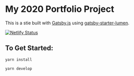 # My 2020 Portfolio Project

This is a stie built with [Gatsby.js](https://www.gatsbyjs.org/) using [gatsby-starter-lumen](https://github.com/alxshelepenok/gatsby-starter-lumen).

[![Netlify Status](https://api.netlify.com/api/v1/badges/2be54f54-6f10-493e-afd4-fc8ed1023eed/deploy-status)](https://app.netlify.com/sites/kelvin-portfolio/deploys)

## To Get Started:

```bash
yarn install

yarn develop
```
